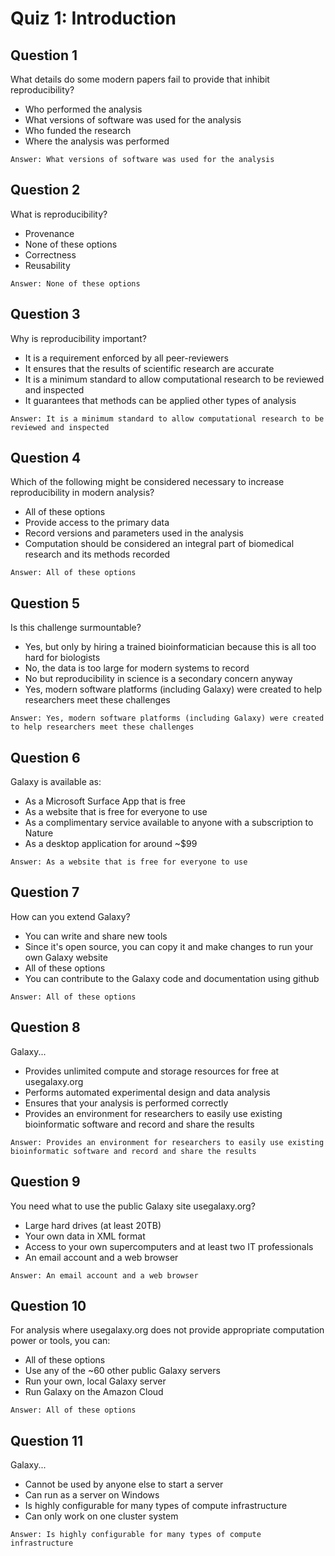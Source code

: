 # Quiz 1: Introduction

## Question 1
What details do some modern papers fail to provide that inhibit reproducibility?
* Who performed the analysis
* What versions of software was used for the analysis
* Who funded the research
* Where the analysis was performed
```
Answer: What versions of software was used for the analysis
```

## Question 2
What is reproducibility?
* Provenance
* None of these options
* Correctness
* Reusability
```
Answer: None of these options
```

## Question 3
Why is reproducibility important?
* It is a requirement enforced by all peer-reviewers
* It ensures that the results of scientific research are accurate
* It is a minimum standard to allow computational research to be reviewed and inspected
* It guarantees that methods can be applied other types of analysis
```
Answer: It is a minimum standard to allow computational research to be reviewed and inspected
```

## Question 4
Which of the following might be considered necessary to increase reproducibility in modern analysis?
* All of these options
* Provide access to the primary data
* Record versions and parameters used in the analysis
* Computation should be considered an integral part of biomedical research and its methods recorded
```
Answer: All of these options
```

## Question 5
Is this challenge surmountable?
* Yes, but only by hiring a trained bioinformatician because this is all too hard for biologists
* No, the data is too large for modern systems to record
* No but reproducibility in science is a secondary concern anyway
* Yes, modern software platforms (including Galaxy) were created to help researchers meet these challenges
```
Answer: Yes, modern software platforms (including Galaxy) were created to help researchers meet these challenges
```

## Question 6
Galaxy is available as:
* As a Microsoft Surface App that is free
* As a website that is free for everyone to use
* As a complimentary service available to anyone with a subscription to Nature
* As a desktop application for around ~$99
```
Answer: As a website that is free for everyone to use
```

## Question 7
How can you extend Galaxy?
* You can write and share new tools
* Since it's open source, you can copy it and make changes to run your own Galaxy website
* All of these options
* You can contribute to the Galaxy code and documentation using github
```
Answer: All of these options
```

## Question 8
Galaxy...
* Provides unlimited compute and storage resources for free at usegalaxy.org
* Performs automated experimental design and data analysis
* Ensures that your analysis is performed correctly
* Provides an environment for researchers to easily use existing bioinformatic software and record and share the results
```
Answer: Provides an environment for researchers to easily use existing bioinformatic software and record and share the results
```

## Question 9
You need what to use the public Galaxy site usegalaxy.org?
* Large hard drives (at least 20TB)
* Your own data in XML format
* Access to your own supercomputers and at least two IT professionals
* An email account and a web browser
```
Answer: An email account and a web browser
```

## Question 10
For analysis where usegalaxy.org does not provide appropriate computation power or tools, you can:
* All of these options
* Use any of the ~60 other public Galaxy servers
* Run your own, local Galaxy server
* Run Galaxy on the Amazon Cloud
```
Answer: All of these options
```

## Question 11
Galaxy...
* Cannot be used by anyone else to start a server
* Can run as a server on Windows
* Is highly configurable for many types of compute infrastructure
* Can only work on one cluster system
```
Answer: Is highly configurable for many types of compute infrastructure
```
